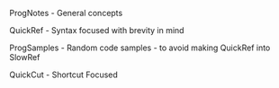 ProgNotes - General concepts

QuickRef - Syntax focused with brevity in mind

ProgSamples - Random code samples - to avoid making QuickRef into SlowRef 

QuickCut - Shortcut Focused